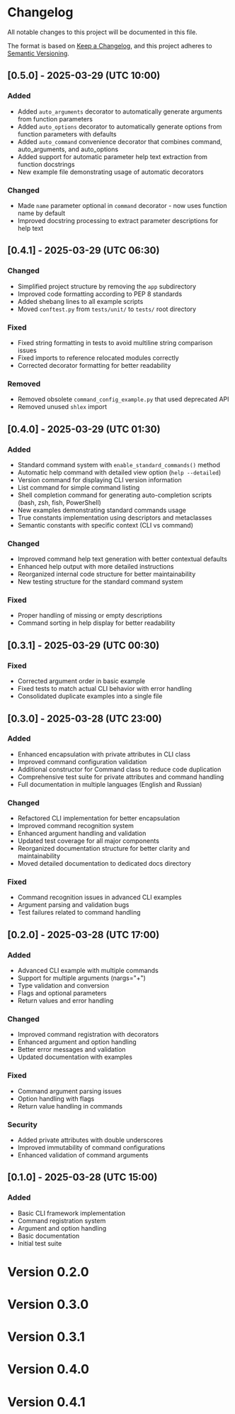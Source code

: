 # Changelog

All notable changes to this project will be documented in this file.

The format is based on [Keep a Changelog](https://keepachangelog.com/en/1.0.0/),
and this project adheres to [Semantic Versioning](https://semver.org/spec/v2.0.0.html).

## [0.5.0] - 2025-03-29 (UTC 10:00)

### Added
- Added `auto_arguments` decorator to automatically generate arguments from function parameters
- Added `auto_options` decorator to automatically generate options from function parameters with defaults
- Added `auto_command` convenience decorator that combines command, auto_arguments, and auto_options
- Added support for automatic parameter help text extraction from function docstrings
- New example file demonstrating usage of automatic decorators

### Changed
- Made `name` parameter optional in `command` decorator - now uses function name by default
- Improved docstring processing to extract parameter descriptions for help text

## [0.4.1] - 2025-03-29 (UTC 06:30)

### Changed
- Simplified project structure by removing the `app` subdirectory
- Improved code formatting according to PEP 8 standards
- Added shebang lines to all example scripts
- Moved `conftest.py` from `tests/unit/` to `tests/` root directory

### Fixed
- Fixed string formatting in tests to avoid multiline string comparison issues
- Fixed imports to reference relocated modules correctly
- Corrected decorator formatting for better readability

### Removed
- Removed obsolete `command_config_example.py` that used deprecated API
- Removed unused `shlex` import

## [0.4.0] - 2025-03-29 (UTC 01:30)

### Added
- Standard command system with `enable_standard_commands()` method
- Automatic help command with detailed view option (`help --detailed`)
- Version command for displaying CLI version information
- List command for simple command listing
- Shell completion command for generating auto-completion scripts (bash, zsh, fish, PowerShell)
- New examples demonstrating standard commands usage
- True constants implementation using descriptors and metaclasses
- Semantic constants with specific context (CLI vs command)

### Changed
- Improved command help text generation with better contextual defaults
- Enhanced help output with more detailed instructions
- Reorganized internal code structure for better maintainability
- New testing structure for the standard command system

### Fixed
- Proper handling of missing or empty descriptions
- Command sorting in help display for better readability

## [0.3.1] - 2025-03-29 (UTC 00:30)

### Fixed
- Corrected argument order in basic example
- Fixed tests to match actual CLI behavior with error handling
- Consolidated duplicate examples into a single file

## [0.3.0] - 2025-03-28 (UTC 23:00)

### Added
- Enhanced encapsulation with private attributes in CLI class
- Improved command configuration validation
- Additional constructor for Command class to reduce code duplication
- Comprehensive test suite for private attributes and command handling
- Full documentation in multiple languages (English and Russian)

### Changed
- Refactored CLI implementation for better encapsulation
- Improved command recognition system
- Enhanced argument handling and validation
- Updated test coverage for all major components
- Reorganized documentation structure for better clarity and maintainability
- Moved detailed documentation to dedicated docs directory

### Fixed
- Command recognition issues in advanced CLI examples
- Argument parsing and validation bugs
- Test failures related to command handling

## [0.2.0] - 2025-03-28 (UTC 17:00)

### Added
- Advanced CLI example with multiple commands
- Support for multiple arguments (nargs="+")
- Type validation and conversion
- Flags and optional parameters
- Return values and error handling

### Changed
- Improved command registration with decorators
- Enhanced argument and option handling
- Better error messages and validation
- Updated documentation with examples

### Fixed
- Command argument parsing issues
- Option handling with flags
- Return value handling in commands

### Security
- Added private attributes with double underscores
- Improved immutability of command configurations
- Enhanced validation of command arguments

## [0.1.0] - 2025-03-28 (UTC 15:00)

### Added
- Basic CLI framework implementation
- Command registration system
- Argument and option handling
- Basic documentation
- Initial test suite 
# Version 0.2.0
# Version 0.3.0
# Version 0.3.1
# Version 0.4.0
# Version 0.4.1
